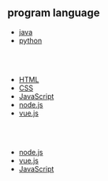 ## program language

* [java](java.md)
* [python](python/README.md)

<br/><br/>
* [HTML](html/README.md)
* [CSS](css/README.md)
* [JavaScript](js/README.md)
* [node.js](node.js/README.md)
* [vue.js](vue.js/README.md)

<br/><br/>
* [node.js](html/README.md)
* [vue.js](css/README.md)
* [JavaScript](js/README.md)
